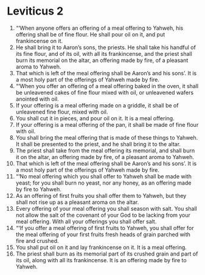 ﻿
# Leviticus 2
1. “‘When anyone offers an offering of a meal offering to Yahweh, his offering shall be of fine flour. He shall pour oil on it, and put frankincense on it. 
2. He shall bring it to Aaron’s sons, the priests. He shall take his handful of its fine flour, and of its oil, with all its frankincense, and the priest shall burn its memorial on the altar, an offering made by fire, of a pleasant aroma to Yahweh. 
3. That which is left of the meal offering shall be Aaron’s and his sons’. It is a most holy part of the offerings of Yahweh made by fire. 
4. “‘When you offer an offering of a meal offering baked in the oven, it shall be unleavened cakes of fine flour mixed with oil, or unleavened wafers anointed with oil. 
5. If your offering is a meal offering made on a griddle, it shall be of unleavened fine flour, mixed with oil. 
6. You shall cut it in pieces, and pour oil on it. It is a meal offering. 
7. If your offering is a meal offering of the pan, it shall be made of fine flour with oil. 
8. You shall bring the meal offering that is made of these things to Yahweh. It shall be presented to the priest, and he shall bring it to the altar. 
9. The priest shall take from the meal offering its memorial, and shall burn it on the altar, an offering made by fire, of a pleasant aroma to Yahweh. 
10. That which is left of the meal offering shall be Aaron’s and his sons’. It is a most holy part of the offerings of Yahweh made by fire. 
11. “‘No meal offering which you shall offer to Yahweh shall be made with yeast; for you shall burn no yeast, nor any honey, as an offering made by fire to Yahweh. 
12. As an offering of first fruits you shall offer them to Yahweh, but they shall not rise up as a pleasant aroma on the altar. 
13. Every offering of your meal offering you shall season with salt. You shall not allow the salt of the covenant of your God to be lacking from your meal offering. With all your offerings you shall offer salt. 
14. “‘If you offer a meal offering of first fruits to Yahweh, you shall offer for the meal offering of your first fruits fresh heads of grain parched with fire and crushed. 
15. You shall put oil on it and lay frankincense on it. It is a meal offering. 
16. The priest shall burn as its memorial part of its crushed grain and part of its oil, along with all its frankincense. It is an offering made by fire to Yahweh. 
